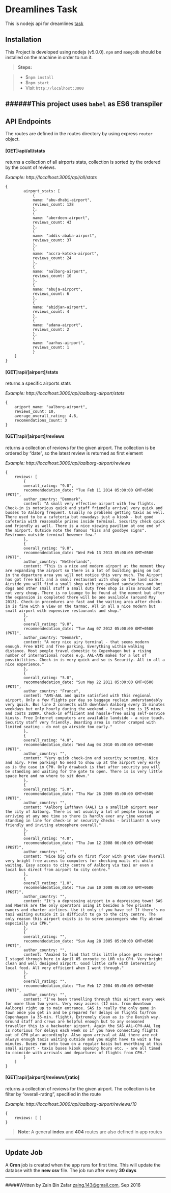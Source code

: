 Dreamlines Task
===================


This is nodejs api for dreamlines [task](https://www.dropbox.com/s/493xo7lz18ce7b8/Dreamlines%20Task%20Node.pdf?dl=0)

Installation
-------------

This Project is developed using nodejs (v5.0.0). `npm` and `mongodb` should be installed on the machine in order to run it.

> **Steps:**

> - $`npm install`
> - $`npm start`
> - Visit `http://localhost:3000`
> 


######This project uses `babel` as ES6 transpiler 
----------


API Endpoints
-------------------

The routes are defined in the routes directory by using express `router` object.

 

#### **[GET]:api/all/stats**
returns a collection of all airports stats, collection is sorted by the ordered by the count of reviews.

*Example: http://localhost:3000/api/all/stats*

    {
			airport_stats: [
				{
				name: "abu-dhabi-airport",
				reviews_count: 128
				},
				{
				name: "aberdeen-airport",
				reviews_count: 43
				},
				{
				name: "addis-ababa-airport",
				reviews_count: 37
				},
				{
				name: "accra-kotoka-airport",
				reviews_count: 24
				},
				{
				name: "aalborg-airport",
				reviews_count: 10
				},
				{
				name: "abuja-airport",
				reviews_count: 6
				},
				{
				name: "abidjan-airport",
				reviews_count: 4
				},
				{
				name: "adana-airport",
				reviews_count: 2
				},
				{
				name: "aarhus-airport",
				reviews_count: 1
				}
		]
	}




#### **[GET]:api/[airport]/stats**
returns a specific airports stats

*Example: http://localhost:3000/api/aalborg-airport/stats*

	{
		ariport_name: "aalborg-airport",
		reviews_count: 10,
		average_overall_rating: 4.6,
		recomendations_count: 3
	}


#### **[GET]:api/[airport]/reviews**
returns a collection of reviews for the given airport. The collection is be ordered by “date”, so the latest review is returned as first element

*Example: http://localhost:3000/api/aalborg-airport/reviews*

	{
		reviews: [
			{
			overall_rating: "9.0",
			recommendedation_date: "Tue Feb 11 2014 05:00:00 GMT+0500 (PKT)",
			author_country: "Denmark",
			content: "A small very effective airport with few flights. Check-in is notorious quick and staff friendly arrival very quick and busses to Aalborg frequent. Usually no problems getting taxis as well. There used to be a cafeteria but nowadays just a kiosk - but good cafeteria with reasonable prizes inside terminal. Security check quick and friendly as well. There is a nice viewing pavilion at one end of the airport. Outside note the famous "kiss and goodbye signs". Restrooms outside terminal however few."
			},
			{
			overall_rating: "9.0",
			recommendedation_date: "Wed Feb 13 2013 05:00:00 GMT+0500 (PKT)",
			author_country: "Netherlands",
			content: "This is a nice and modern airport at the moment they are expanding the airport so there is a lot of building going on but in the departure area you will not notice this very much. The Airport has got free Wifi and a small restaurant with shop on the land side. Airside you will find a small shop with pre-packed sandwiches and hot dogs and other small stuff a small duty free shop is also around but not very cheap. There is no Lounge to be found at the moment but after the expansion is completed there will be one available (around May 2013). Check-in procedures are fast and the waiting area after check-in is fine with a view on the tarmac. All in all a nice modern but small airport with expensive restaurants and shop."
			},
			{
			overall_rating: "9.0",
			recommendedation_date: "Tue Aug 07 2012 05:00:00 GMT+0500 (PKT)",
			author_country: "Denmark",
			content: "A very nice airy terminal - that seems modern enough. Free WIFI and free parking. Everything within walking distance. Most people travel domestic to Copenhagen but a rising number of international routes e.g. AAL-AMS makes for a lot of possibilities. Check-in is very quick and so is Security. All in all a nice experience."
			},
			{
			overall_rating: "5.0",
			recommendedation_date: "Sun May 22 2011 05:00:00 GMT+0500 (PKT)",
			author_country: "France",
			content: "AMS-AAL and quite satisfied with this regional airport. Only a few flights per day so baggage reclaim understandably very quick. Bus line 2 connects with downtown Aalborg every 15 minutes weekdays but only hourly during the weekend - travel time is 15 mins and costs 18DKK. Check-in efficient and hassle-free using self-service kiosks. Free Internet computers are available landside - a nice touch. Security staff very friendly. Boarding area is rather cramped with limited seating - do not go airside too early."
			},
			{
			overall_rating: "4.0",
			recommendedation_date: "Wed Aug 04 2010 05:00:00 GMT+0500 (PKT)",
			author_country: "",
			content: "Very quick check-inn and security screening. Nice and airy. Free parking! No need to show up at the airport very early as is the case in CPH. Only drawback is that after security you will be standing and waiting for the gate to open. There is is very little space here and no where to sit down."
			},
			{
			overall_rating: "5.0",
			recommendedation_date: "Thu Mar 26 2009 05:00:00 GMT+0500 (PKT)",
			author_country: "",
			content: "Aalborg Lufthavn (AAL) is a smallish airport near the city of Aalborg. There is not usually a lot of people leaving or arriving at any one time so there is hardly ever any time wasted standing in line for check-in or security checks - brilliant! A very friendly and inviting atmosphere overall."
			},
			{
			overall_rating: "4.0",
			recommendedation_date: "Thu Jun 12 2008 06:00:00 GMT+0600 (PKST)",
			author_country: "",
			content: "Nice big cafe on first floor with great view Overall very bright free access to computers for checking mails etc while waiting. Easy access to city centre of Aalborg via taxi or even a local bus direct from airport to city centre."
			},
			{
			overall_rating: "1.0",
			recommendedation_date: "Tue Jun 10 2008 06:00:00 GMT+0600 (PKST)",
			author_country: "",
			content: "It's a depressing airport in a depressing town! SAS and Maersk are the only operators using it besides a few private owners and charter airlines. Use it only if you have to! If there's no taxi waiting outside it is difficult to go to the city centre. The only reason this airport exists is to serve passengers who fly abroad especially via CPH."
			},
			{
			overall_rating: "",
			recommendedation_date: "Sun Aug 28 2005 05:00:00 GMT+0500 (PKT)",
			author_country: "",
			content: "Amazed to find that this little place gets reviews! I staged through here in April 05 enroute to LHR via CPH. Very bright clean and well designed airport. Good little cafe with interesting local food. All very efficient when I went through."
			},
			{
			overall_rating: "",
			recommendedation_date: "Tue Feb 17 2004 05:00:00 GMT+0500 (PKT)",
			author_country: "",
			content: "I've been travelling through this airport every week for more than two years. Very easy access (12 min. from downtown Aalborg) right up to main entrance. SAS is really the only game in town once you get in and be prepared for delays on flights to/from Copenhagen (a 35-min. flight). Extremely clean as is the Danish way. Ground staff and crews are helpful enough but to any seasoned traveller this is a backwater airport. Again the SAS AAL-CPH-AAL leg is notorious for delays each week so if you have connecting flights out of CPH plan accordingly. Also upon arrival at AAL there are not always enough taxis waiting outside and you might have to wait a few minutes. Buses run into town on a regular basis but everthing at this small airport - taxis buses kiosk opening hours etc. - are all timed to coincide with arrivals and departures of flights from CPH."
			}
		]
	}


#### **[GET]:api/[airport]/reviews/[ratio]**
returns a collection of reviews for the given airport. The collection is be filter by “overall-rating”,  specified in the route

*Example: http://localhost:3000/api/aalborg-airport/reviews/10*

	{
		reviews: [ ]
	}







> **Note:** A general **index** and **404** routes are also defined in app routes

----------


Update Job
-------------

A **Cron** job is created when the app runs for first time. This will update the databse with the **new csv** file. The job run after every **30 days**


----------


#####Written by Zain Bin Zafar <zaing.143@gmail.com>, Sep 2016
